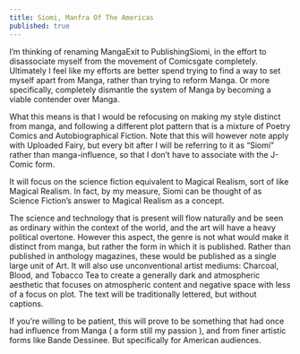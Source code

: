 ```yaml
---
title: Siomi, Manfra Of The Americas
published: true
---
```

I’m thinking of renaming MangaExit to PublishingSiomi, in the effort to disassociate myself from the movement of Comicsgate completely. Ultimately I feel like my efforts are better spend trying to find a way to set myself apart from Manga, rather than trying to reform Manga. Or more specifically, completely dismantle the system of Manga by becoming a viable contender over Manga.

What this means is that I would be refocusing on making my style distinct from manga, and following a different plot pattern that is a mixture of Poetry Comics and Autobiographical Fiction. Note that this will however note apply with Uploaded Fairy, but every bit after I will be referring to it as “Siomi” rather than manga-influence, so that I don’t have to associate with the J-Comic form.

It will focus on the science fiction equivalent to Magical Realism, sort of like Magical Realism. In fact, by my measure, Siomi can be thought of as Science Fiction’s answer to Magical Realism as a concept.

The science and technology that is present will flow naturally and be seen as ordinary within the context of the world, and the art will have a heavy political overtone. However this aspect, the genre is not what would make it distinct from manga, but rather the form in which it is published. Rather than published in anthology magazines, these would be published as a single large unit of Art. It will also use unconventional artist mediums: Charcoal, Blood, and Tobacco Tea to create a generally dark and atmospheric aesthetic that focuses on atmospheric content and negative space with less of a focus on plot. The text will be traditionally lettered, but without captions.

If you’re willing to be patient, this will prove to be something that had once had influence from Manga ( a form still my passion ), and from finer artistic forms like Bande Dessinee. But specifically for American audiences.
